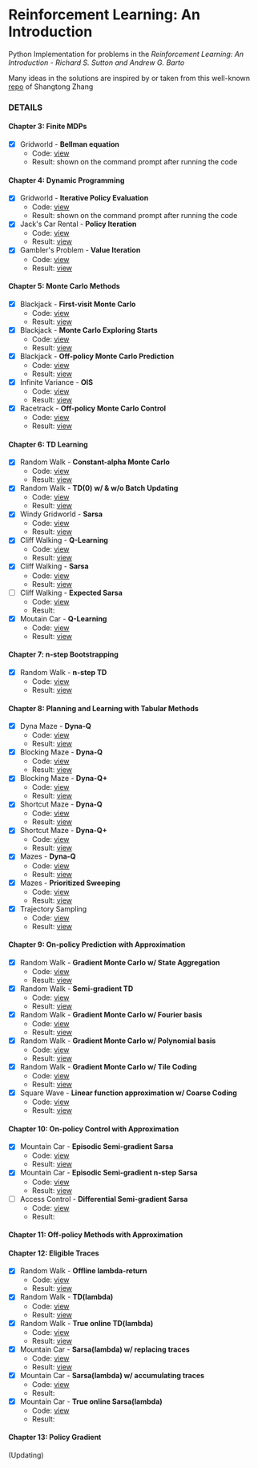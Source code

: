 # Reinforcement Learning: An Introduction
Python Implementation for problems in the *Reinforcement Learning: An Introduction - Richard S. Sutton and Andrew G. Barto*  

Many ideas in the solutions are inspired by or taken from this well-known [repo](https://github.com/ShangtongZhang/reinforcement-learning-an-introduction) of Shangtong Zhang

### DETAILS
#### Chapter 3: Finite MDPs
- [x] Gridworld - **Bellman equation**
	- Code: [view](./chapter-3/gridworld.py)
	- Result: shown on the command prompt after running the code
#### Chapter 4: Dynamic Programming
- [x] Gridworld - **Iterative Policy Evaluation**
	- Code: [view](./chapter-4/gridworld.py)
	- Result: shown on the command prompt after running the code
- [x] Jack's Car Rental - **Policy Iteration**
	- Code: [view](./chapter-4/jackscar.py)
	- Result: [view](./chapter-4/jackscar.png)
- [x] Gambler's Problem - **Value Iteration**
	- Code: [view](./chapter-4/gambler.py)
	- Result: [view](./chapter-4/gambler.png)
#### Chapter 5: Monte Carlo Methods
- [x] Blackjack - **First-visit Monte Carlo**
	- Code: [view](./chapter-5/blackjack.py)
	- Result: [view](./chapter-5/blackjack_first_visit_MC.png)
- [x] Blackjack - **Monte Carlo Exploring Starts**
	- Code: [view](./chapter-5/blackjack.py)
	- Result: [view](./chapter-5/blackjack_monte_carlo_es.png)
- [x] Blackjack - **Off-policy Monte Carlo Prediction**
	- Code: [view](./chapter-5/blackjack.py)
	- Result: [view](./chapter-5/blackjack_monte_carlo_off_policy.png)
- [x] Infinite Variance - **OIS**
	- Code: [view](./chapter-5/infinite-variance.py)
	- Result: [view](./chapter-5/infinite_variance.png)
- [x] Racetrack - **Off-policy Monte Carlo Control**
	- Code: [view](./chapter-5/racetrack.py)
	- Result: [view](./chapter-5/racetrack_off_policy_control.png)
#### Chapter 6: TD Learning
- [x] Random Walk - **Constant-alpha Monte Carlo**
	- Code: [view](./chapter-6/random_walk.py)
	- Result: [view](./chapter-6/random_walk.png)
- [x] Random Walk - **TD(0) w/ & w/o Batch Updating**
	- Code: [view](./chapter-6/random_walk.py)
	- Result: [view](./chapter-6/random_walk_batch_updating.png)
- [x] Windy Gridworld - **Sarsa**
	- Code: [view](./chapter-6/windy_gridworld.py)
	- Result: [view](./chapter-6/windy_gridworld.png)
- [x] Cliff Walking - **Q-Learning**
	- Code: [view](./chapter-6/cliff_walking.py)
	- Result: [view](./chapter-6/cliff_walking.png)
- [x] Cliff Walking - **Sarsa**
	- Code: [view](./chapter-6/cliff_walking.py)
	- Result: [view](./chapter-6/cliff_walking.png)
- [ ] Cliff Walking - **Expected Sarsa**
	- Code: [view](./chapter-6/cliff_walking.py)
	- Result: 
- [x] Moutain Car - **Q-Learning**
	- Code: [view](./chapter-6/mountain_car.py)
	- Result: [view](./chapter-6/mountain_car.png)
#### Chapter 7: n-step Bootstrapping
- [x] Random Walk - **n-step TD**
	- Code: [view](./chapter-7/random_walk.py)
	- Result: [view](./chapter-7/random_walk.png)
#### Chapter 8: Planning and Learning with Tabular Methods
- [x] Dyna Maze - **Dyna-Q**
	- Code: [view](./chapter-8/maze.py)
	- Result: [view](./chapter-8/dyna_maze.png)
- [x] Blocking Maze - **Dyna-Q**
	- Code: [view](./chapter-8/maze.py)
	- Result: [view](./chapter-8/blocking_maze.png)
- [x] Blocking Maze - **Dyna-Q+**
	- Code: [view](./chapter-8/maze.py)
	- Result: [view](./chapter-8/blocking_maze.png)
- [x] Shortcut Maze - **Dyna-Q**
	- Code: [view](./chapter-8/maze.py)
	- Result: [view](./chapter-8/shortcut_maze.png)
- [x] Shortcut Maze - **Dyna-Q+**
	- Code: [view](./chapter-8/maze.py)
	- Result: [view](./chapter-8/shortcut_maze.png)
- [x] Mazes - **Dyna-Q**
	- Code: [view](./chapter-8/maze.py)
	- Result: [view](./chapter-8/prioritized_sweeping.png)
- [x] Mazes - **Prioritized Sweeping**
	- Code: [view](./chapter-8/maze.py)
	- Result: [view](./chapter-8/prioritized_sweeping.png)
- [x] Trajectory Sampling
	- Code: [view](./chapter-8/trajectory_sampling.py)
	- Result: [view](./chapter-8/trajectory_sampling.png)
#### Chapter 9: On-policy Prediction with Approximation
- [x] Random Walk - **Gradient Monte Carlo w/ State Aggregation**
	- Code: [view](./chapter-9/random_walk.py)
	- Result: [view](./chapter-9/gradient_mc_state_agg.png)
- [x] Random Walk - **Semi-gradient TD**
	- Code: [view](./chapter-9/random_walk.py)
	- Result: [view](./chapter-9/semi_gradient_td.png)
- [x] Random Walk - **Gradient Monte Carlo w/ Fourier basis**
	- Code: [view](./chapter-9/random_walk.py)
	- Result: [view](./chapter-9/gradient_mc_bases.png)
- [x] Random Walk - **Gradient Monte Carlo w/ Polynomial basis**
	- Code: [view](./chapter-9/random_walk.py)
	- Result: [view](./chapter-9/gradient_mc_bases.png)
- [x] Random Walk - **Gradient Monte Carlo w/ Tile Coding**
	- Code: [view](./chapter-9/random_walk.py)
	- Result: [view](./chapter-9/gradient_mc_tile_coding.png)
- [x] Square Wave - **Linear function approximation w/ Coarse Coding**
	- Code: [view](./chapter-9/square_wave.py)
	- Result: [view](./chapter-9/squave_wave_function.png)
#### Chapter 10: On-policy Control with Approximation
- [x] Mountain Car - **Episodic Semi-gradient Sarsa**
	- Code: [view](./chapter-10/mountain_car.py)
	- Result: [view](./chapter-10/mountain-car-ep-semi-grad-sarsa.png)
- [x] Mountain Car - **Episodic Semi-gradient n-step Sarsa**
	- Code: [view](./chapter-10/mountain_car.py)
	- Result: [view](./chapter-10/mountain-car-ep-semi-grad-n-step-sarsa.png)
- [ ] Access Control - **Differential Semi-gradient Sarsa**
	- Code: [view](./chapter-10/access_control.py)
	- Result: 
#### Chapter 11: Off-policy Methods with Approximation
#### Chapter 12: Eligible Traces
- [x] Random Walk - **Offline lambda-return**
	- Code: [view](./chapter-12/random_walk.py)
	- Result: [view](./chapter-12/offline-lambda-return.png)
- [x] Random Walk - **TD(lambda)**
	- Code: [view](./chapter-12/random_walk.py)
	- Result: [view](./chapter-12/td-lambda.png)
- [x] Random Walk - **True online TD(lambda)**
	- Code: [view](./chapter-12/random_walk.py)
	- Result: [view](./chapter-12/true-online-td-lambda.png)
- [x] Mountain Car - **Sarsa(lambda) w/ replacing traces**
	- Code: [view](./chapter-12/mountain_car.py)
	- Result: [view](./chapter-12/sarsa-lambda-replacing-trace.png)
- [x] Mountain Car - **Sarsa(lambda) w/ accumulating traces**
	- Code: [view](./chapter-12/mountain_car.py)
	- Result:
- [x] Mountain Car - **True online Sarsa(lambda)**
	- Code: [view](./chapter-12/mountain_car.py)
	- Result:
#### Chapter 13: Policy Gradient
(Updating)
